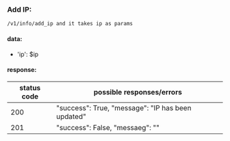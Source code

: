 ### Add IP:
```
/v1/info/add_ip and it takes ip as params
```
#### data:
 - 'ip': $ip
#### response:
| status code | possible responses/errors |
| ----------- | ------------------------- |
| 200 | "success": True, "message": "IP has been updated" |
| 201 | "success": False, "messaeg": "" |
